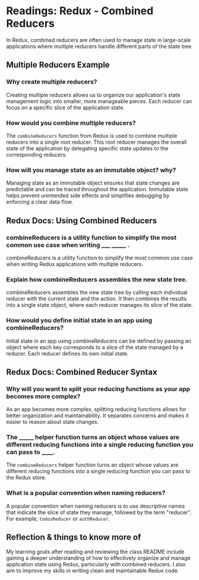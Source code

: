 # Readings: Redux - Combined Reducers

In Redux, combined reducers are often used to manage state in large-scale applications where multiple reducers handle different parts of the state tree.

## Multiple Reducers Example

### Why create multiple reducers?
Creating multiple reducers allows us to organize our application's state management logic into smaller, more manageable pieces. Each reducer can focus on a specific slice of the application state.

### How would you combine multiple reducers?
The `combineReducers` function from Redux is used to combine multiple reducers into a single root reducer. This root reducer manages the overall state of the application by delegating specific state updates to the corresponding reducers.

### How will you manage state as an immutable object? why?
Managing state as an immutable object ensures that state changes are predictable and can be traced throughout the application. Immutable state helps prevent unintended side effects and simplifies debugging by enforcing a clear data flow.

## Redux Docs: Using Combined Reducers

### combineReducers is a utility function to simplify the most common use case when writing ___ _____ .
combineReducers is a utility function to simplify the most common use case when writing Redux applications with multiple reducers.

### Explain how combineReducers assembles the new state tree.
combineReducers assembles the new state tree by calling each individual reducer with the current state and the action. It then combines the results into a single state object, where each reducer manages its slice of the state.

### How would you define initial state in an app using combineReducers?
Initial state in an app using combineReducers can be defined by passing an object where each key corresponds to a slice of the state managed by a reducer. Each reducer defines its own initial state.

## Redux Docs: Combined Reducer Syntax

### Why will you want to split your reducing functions as your app becomes more complex?
As an app becomes more complex, splitting reducing functions allows for better organization and maintainability. It separates concerns and makes it easier to reason about state changes.

### The _____ helper function turns an object whose values are different reducing functions into a single reducing function you can pass to ____.
The `combineReducers` helper function turns an object whose values are different reducing functions into a single reducing function you can pass to the Redux store.

### What is a popular convention when naming reducers?
A popular convention when naming reducers is to use descriptive names that indicate the slice of state they manage, followed by the term "reducer". For example, `todosReducer` or `authReducer`.

## Reflection & things to know more of 
My learning goals after reading and reviewing the class README include gaining a deeper understanding of how to effectively organize and manage application state using Redux, particularly with combined reducers. I also aim to improve my skills in writing clean and maintainable Redux code.
